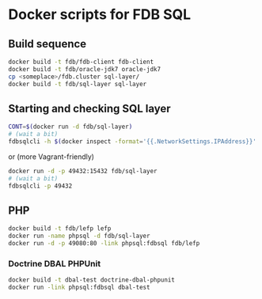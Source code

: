 # Docker scripts for FDB SQL #

## Build sequence ##

```bash
docker build -t fdb/fdb-client fdb-client
docker build -t fdb/oracle-jdk7 oracle-jdk7
cp <someplace>/fdb.cluster sql-layer/
docker build -t fdb/sql-layer sql-layer
```

## Starting and checking SQL layer ##

```bash
CONT=$(docker run -d fdb/sql-layer)
# (wait a bit)
fdbsqlcli -h $(docker inspect -format='{{.NetworkSettings.IPAddress}}' $CONT)
```

or (more Vagrant-friendly)

```bash
docker run -d -p 49432:15432 fdb/sql-layer
# (wait a bit)
fdbsqlcli -p 49432
```

## PHP ##

```bash
docker build -t fdb/lefp lefp
docker run -name phpsql -d fdb/sql-layer
docker run -d -p 49080:80 -link phpsql:fdbsql fdb/lefp
```

### Doctrine DBAL PHPUnit ###

```bash
docker build -t dbal-test doctrine-dbal-phpunit
docker run -link phpsql:fdbsql dbal-test
```
